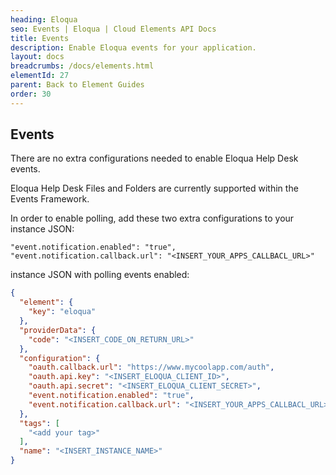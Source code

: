 ```yaml
---
heading: Eloqua
seo: Events | Eloqua | Cloud Elements API Docs
title: Events
description: Enable Eloqua events for your application.
layout: docs
breadcrumbs: /docs/elements.html
elementId: 27
parent: Back to Element Guides
order: 30
---
```


## Events

There are no extra configurations needed to enable Eloqua Help Desk events.

Eloqua Help Desk Files and Folders are currently supported within the Events Framework.

In order to enable polling, add these two extra configurations to your instance JSON:

```
"event.notification.enabled": "true",
"event.notification.callback.url": "<INSERT_YOUR_APPS_CALLBACL_URL>"
```

instance JSON with polling events enabled:

```json
{
  "element": {
    "key": "eloqua"
  },
  "providerData": {
    "code": "<INSERT_CODE_ON_RETURN_URL>"
  },
  "configuration": {
    "oauth.callback.url": "https://www.mycoolapp.com/auth",
    "oauth.api.key": "<INSERT_ELOQUA_CLIENT_ID>",
    "oauth.api.secret": "<INSERT_ELOQUA_CLIENT_SECRET>",
    "event.notification.enabled": "true",
    "event.notification.callback.url": "<INSERT_YOUR_APPS_CALLBACL_URL>"
  },
  "tags": [
    "<add your tag>"
  ],
  "name": "<INSERT_INSTANCE_NAME>"
}
```
